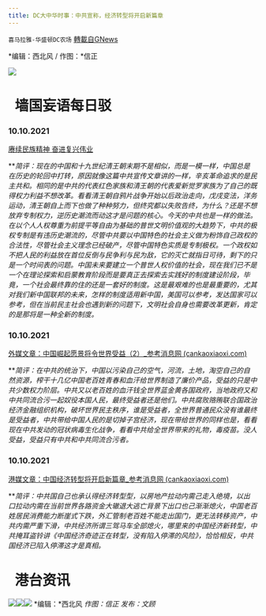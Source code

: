 ```yaml
---
title: DC大中华时事：中共宣称，经济转型将开启新篇章
---
```

`喜马拉雅-华盛顿DC农场` [轉載自GNews](https://gnews.org/zh-hans/1585035/)

*编辑：西北风 / 作图：*信正

![](http://himalayawashingtondc.org/wp-content/uploads/2021/08/ScreenShot-2021-08-01-at-17.25.09@2x.png)

#   墙国妄语每日驳

### 10.10.2021

[赓续民族精神 奋进复兴伟业](http://china.huanqiu.com/article/4576oPRe54A)

***简评：*现在的中国和十九世纪清王朝末期不是相似，而是一模一样，中国总是在历史的轮回中打转，原因就像这篇中共宣传文章讲的一样，辛亥革命追求的是民主共和。相同的是中共的代表红色家族和清王朝的代表爱新觉罗家族为了自己的既得权力利益不想改革。看看清王朝自鸦片战争开始以后政治走向，戊戌变法，洋务运动，清王朝自上而下也做了种种努力，但终究都以失败告终，为什么？还是不想放弃专制权力，逆历史潮流而动这才是问题的核心。今天的中共也是一样的做法。在以个人人权尊重为前提平等自由为基础的普世文明价值观的大趋势下，中共的极权专制是有违历史潮流的，尽管中共要以中国特色的社会主义做为粉饰自己政权的合法性，尽管社会主义理念已经破产，尽管中国特色实质是专制极权。一个政权如不把人民的利益放在首位反倒与民争利与民为敌，它的灭亡就指日可待，剩下的只是一个时间表的问题。中国未来要建立一个普世人权价值的社会，现在我们已不是一个在理论探索和启蒙教育阶段而是要真正去探索去实践好的制度建设阶段，毕竟，一个社会最终靠的住的还是一套好的制度。这是最艰难的也是最重要的，尤其对我们新中国联邦的未来，怎样的制度适用新中国，美国可以参考，发达国家可以参考，但在当前民主社会也遇到新的问题下，文明社会自身也需要改革更新，肯定的是那将是一种全新的制度。**

### 10.10.2021

[外媒文章：中国崛起愿景将令世界受益（2）\_参考消息网 (cankaoxiaoxi.com)](http://m.cankaoxiaoxi.com/column/20211010/2456136_2.shtml)

***简评：*在中共的统治下，中国以污染自己的空气，河流，土地，淘空自己的自然资源，榨干十几亿中国老百姓青春和血汗给世界制造了廉价产品，受益的只是中共少数权力阶层。中共又以老百姓的血汗钱全世界蓝金黄各国政府，当地政府又和中共同流合污一起奴役本国人民，最终受益者还是他们。中共腐败赂贿联合国政治经济金融组织机构，破坏世界民主秩序，谁是受益者，全世界普通民众没有谁最终是受益者，中共带给中国人民的是切掉子宫经济，现在带给世界的同样也是，看看现在中共发动的冠状病毒生化战争，看看中共给全世界带来的礼物，毒疫苗。没人受益，受益只有中共和中共同流合污者。**

### 10.10.2021

[港媒文章：中国经济转型将开启新篇章\_参考消息网 (cankaoxiaoxi.com)](http://m.cankaoxiaoxi.com/column/20211009/2456075.shtml)

***简评：*中共国自己也承认得经济转型型，以房地产拉动内需己走入绝境，以出口拉动内需在当前世界各路资金大辙退大逃亡背景下出口也己渐渐熄火，中国老百姓居民消费能力断崖式下跌，外汇管制老百姓不能走出国门，更无法转移资产，中共内需严重下滑，中共经济所谓三驾马车全部熄火，哪里来的中国经济新转型，中共掩耳盗铃讲《中国经济奇迹正在转型，没有陷入停滞的风险》，恰恰相反，中共国经济已陷入停滞这才是真相。**

#   港台资讯
![](https://media.discordapp.net/attachments/858887785507323904/896599007726555166/image0.jpg?width=1040&amp;height=586)![](https://media.discordapp.net/attachments/858887785507323904/896599008095633478/image1.jpg?width=1040&amp;height=586)![](https://media.discordapp.net/attachments/858887785507323904/896604455162761216/image0.jpg?width=1040&amp;height=586)
*编辑：*西北风
*作图：信正
发布：文顾*
